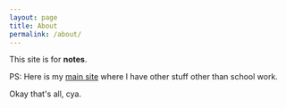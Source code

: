 ```yaml
---
layout: page
title: About
permalink: /about/
---
```


This site is for **notes**.

PS: Here is my [main site](https://makurell.github.io/) where I have other stuff other than school work.

Okay that's all, cya.